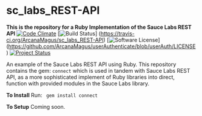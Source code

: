 # sc_labs_REST-API
**This is the repository for a Ruby Implementation of the Sauce Labs REST API** 
[![Code Climate](https://codeclimate.com/repos/55c9249c6956801861000b17/badges/e99b10830d0473e5cfaf/gpa.svg)](https://codeclimate.com/repos/55c9249c6956801861000b17/feed)
[![Build Status](https://travis-ci.org/ArcanaMagus/sc_labs_REST-API.svg?branch=Ruby)]
(https://travis-ci.org/ArcanaMagus/sc_labs_REST-API)
[![Software License](https://img.shields.io/badge/license-MIT-brightgreen.svg)]
(https://github.com/ArcanaMagus/userAuthenticate/blob/userAuth/LICENSE)
[![Project Status](https://stillmaintained.com/ArcanaMagus/sc_labs_REST-API.png)](https://stillmaintained.com/ArcanaMagus/sc_labs_REST-API)


An example of the Sauce Labs REST API using Ruby.
 This repository contains the gem:
 <code>connect</code> which is used in tandem with Sauce Labs REST API,
 as a more sophisticated implement of Ruby libraries into direct,
 function with provided modules in the Sauce Labs library.

**To Install**
Run:
<code> gem install connect </code>

**To Setup**
Coming soon.
